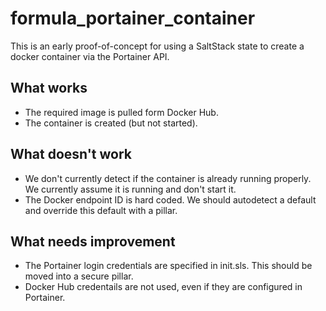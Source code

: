 # formula_portainer_container

This is an early proof-of-concept for using a SaltStack state to create a docker container via the Portainer API.

## What works
* The required image is pulled form Docker Hub.
* The container is created (but not started).

## What doesn't work
* We don't currently detect if the container is already running properly.  We currently assume it is running and don't start it.
* The Docker endpoint ID is hard coded.  We should autodetect a default and override this default with a pillar.

## What needs improvement
* The Portainer login credentials are specified in init.sls.  This should be moved into a secure pillar.
* Docker Hub credentails are not used, even if they are configured in Portainer.
